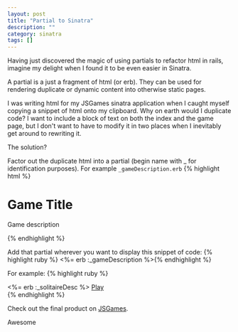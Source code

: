 ```yaml
---
layout: post
title: "Partial to Sinatra"
description: ""
category: sinatra
tags: []
---
```


Having just discovered the magic of using partials to refactor html in rails, imagine my delight when I found it to be even easier in Sinatra.

A partial is a just a fragment of html (or erb). They can be used for rendering duplicate or dynamic content into otherwise static pages.

I was writing html for my JSGames sinatra application when I caught myself copying a snippet of html onto my clipboard. Why on earth would I duplicate code? I want to include a block of text on both the index and the game page, but I don't want to have to modify it in two places when I inevitably get around to rewriting it.

The solution?

Factor out the duplicate html into a partial (begin name with _ for identification purposes). For example `_gameDescription.erb`
{% highlight html %}
<h1>Game Title</h1>
<p>Game description</p>{% endhighlight %}

Add that partial wherever you want to display this snippet of code:
{% highlight ruby %}
<%= erb :_gameDescription  %>{% endhighlight %}

For example:
{% highlight ruby %}
<div class="span4 pagination-centered">
  <%= erb :_solitaireDesc  %>
  <a href="/game" class="btn btn-large">Play</a>
</div>{% endhighlight %}

Check out the final product on <a href="http://js-games.herokuapp.com/solitaire">JSGames</a>.

Awesome